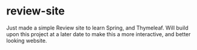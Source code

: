 # review-site

Just made a simple Review site to learn Spring, and Thymeleaf.  Will build upon this project at a later date 
to make this a more interactive, and better looking website.
